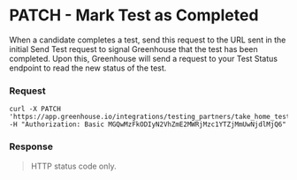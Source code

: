 # PATCH - Mark Test as Completed

When a candidate completes a test, send this request to the URL sent in the initial Send Test request to signal Greenhouse that the test has been completed. Upon this, Greenhouse will send a request to your Test Status endpoint to read the new status of the test.

### Request

```shell
curl -X PATCH 'https://app.greenhouse.io/integrations/testing_partners/take_home_tests/12345'
-H "Authorization: Basic MGQwMzFkODIyN2VhZmE2MWRjMzc1YTZjMmUwNjdlMjQ6"
```

### Response

> HTTP status code only.
